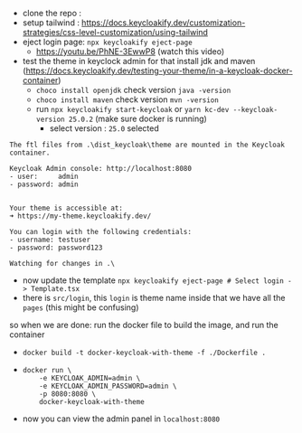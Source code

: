 -   clone the repo :
-   setup tailwind : https://docs.keycloakify.dev/customization-strategies/css-level-customization/using-tailwind
-   eject login page: `npx keycloakify eject-page`
    -   https://youtu.be/PhNE-3EwwP8 (watch this video)
-   test the theme in keyclock admin for that install jdk and maven (https://docs.keycloakify.dev/testing-your-theme/in-a-keycloak-docker-container)
    -   `choco install openjdk` check version `java -version`
    -   `choco install maven` check version `mvn -version`
    -   run `npx keycloakify start-keycloak` or `yarn kc-dev --keycloak-version 25.0.2` (make sure docker is running)
        -   select version : `25.0` selected

```
The ftl files from .\dist_keycloak\theme are mounted in the Keycloak container.

Keycloak Admin console: http://localhost:8080
- user:     admin
- password: admin


Your theme is accessible at:
➜ https://my-theme.keycloakify.dev/

You can login with the following credentials:
- username: testuser
- password: password123

Watching for changes in .\
```

-   now update the template `npx keycloakify eject-page # Select login -> Template.tsx`
-   there is `src/login`, this `login` is theme name inside that we have all the `pages` (this might be confusing)

so when we are done: run the docker file to build the image, and run the container

-   `docker build -t docker-keycloak-with-theme -f ./Dockerfile .`
-   ```
    docker run \
        -e KEYCLOAK_ADMIN=admin \
        -e KEYCLOAK_ADMIN_PASSWORD=admin \
        -p 8080:8080 \
        docker-keycloak-with-theme
    ```

-   now you can view the admin panel in `localhost:8080`
